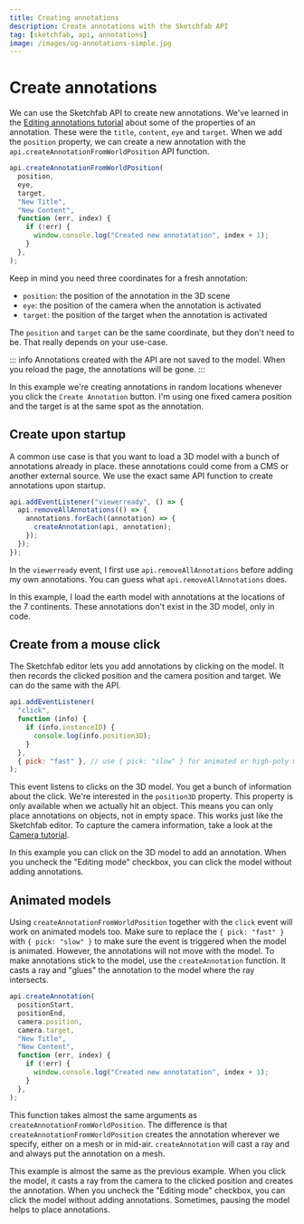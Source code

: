 ```yaml
---
title: Creating annotations
description: Create annotations with the Sketchfab API
tag: [sketchfab, api, annotations]
image: /images/og-annotations-simple.jpg
---
```


<script setup>
import CodePenEmbed from '../../components/CodePenEmbed.vue'
</script>

# Create annotations

We can use the Sketchfab API to create new annotations. We've learned in the [Editing annotations tutorial](./editing.html) about some of the properties of an annotation. These were the `title`, `content`, `eye` and `target`. When we add the `position` property, we can create a new annotation with the `api.createAnnotationFromWorldPosition` API function.

```js
api.createAnnotationFromWorldPosition(
  position,
  eye,
  target,
  "New Title",
  "New Content",
  function (err, index) {
    if (!err) {
      window.console.log("Created new annotatation", index + 1);
    }
  },
);
```

Keep in mind you need three coordinates for a fresh annotation:

- `position`: the position of the annotation in the 3D scene
- `eye`: the position of the camera when the annotation is activated
- `target`: the position of the target when the annotation is activated

The `position` and `target` can be the same coordinate, but they don't need to be. That really depends on your use-case.

::: info
Annotations created with the API are not saved to the model. When you reload the page, the annotations will be gone.
:::

<CodePenEmbed id="dyrKzPO" tab="result" />

In this example we're creating annotations in random locations whenever you click the `Create Annotation` button. I'm using one fixed camera position and the target is at the same spot as the annotation.

## Create upon startup

A common use case is that you want to load a 3D model with a bunch of annotations already in place. these annotations could come from a CMS or another external source. We use the exact same API function to create annotations upon startup.

```js
api.addEventListener("viewerready", () => {
  api.removeAllAnnotations(() => {
    annotations.forEach((annotation) => {
      createAnnotation(api, annotation);
    });
  });
});
```

In the `viewerready` event, I first use `api.removeAllAnnotations` before adding my own annotations. You can guess what `api.removeAllAnnotations` does.

<CodePenEmbed id="BabVddO" tab="result" />

In this example, I load the earth model with annotations at the locations of the 7 continents. These annotations don't exist in the 3D model, only in code.

## Create from a mouse click

The Sketchfab editor lets you add annotations by clicking on the model. It then records the clicked position and the camera position and target. We can do the same with the API.

```js
api.addEventListener(
  "click",
  function (info) {
    if (info.instanceID) {
      console.log(info.position3D);
    }
  },
  { pick: "fast" }, // use { pick: "slow" } for animated or high-poly models
);
```

This event listens to clicks on the 3D model. You get a bunch of information about the click. We're interested in the `position3D` property. This property is only available when we actually hit an object. This means you can only place annotations on objects, not in empty space. This works just like the Sketchfab editor. To capture the camera information, take a look at the [Camera tutorial](../camera/).

<CodePenEmbed id="JjzZrGM" tab="result" />

In this example you can click on the 3D model to add an annotation. When you uncheck the "Editing mode" checkbox, you can click the model without adding annotations.

## Animated models

Using `createAnnotationFromWorldPosition` together with the `click` event will work on animated models too. Make sure to replace the `{ pick: "fast" }` with `{ pick: "slow" }` to make sure the event is triggered when the model is animated. However, the annotations will not move with the model. To make annotations stick to the model, use the `createAnnotation` function. It casts a ray and "glues" the annotation to the model where the ray intersects.

```js
api.createAnnotation(
  positionStart,
  positionEnd,
  camera.position,
  camera.target,
  "New Title",
  "New Content",
  function (err, index) {
    if (!err) {
      window.console.log("Created new annotatation", index + 1);
    }
  },
);
```

This function takes almost the same arguments as `createAnnotationFromWorldPosition`. The difference is that `createAnnotationFromWorldPosition` creates the annotation wherever we specify, either on a mesh or in mid-air. `createAnnotation` will cast a ray and and always put the annotation on a mesh.

<CodePenEmbed id="OJqwQLa" tab="result" />

This example is almost the same as the previous example. When you click the model, it casts a ray from the camera to the clicked position and creates the annotation. When you uncheck the "Editing mode" checkbox, you can click the model without adding annotations. Sometimes, pausing the model helps to place annotations.
